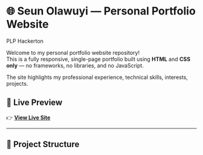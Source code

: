 # 🌐 Seun Olawuyi — Personal Portfolio Website
PLP Hackerton

Welcome to my personal portfolio website repository!  
This is a fully responsive, single-page portfolio built using **HTML** and **CSS only** — no frameworks, no libraries, and no JavaScript.

The site highlights my professional experience, technical skills, interests, projects.

## 📸 Live Preview

👉 **[View Live Site](https://your-github-username.github.io/portfolio/)**  


---

## 📁 Project Structure

